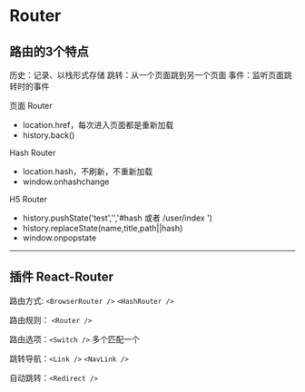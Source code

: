 # Router

## 路由的3个特点

历史：记录、以栈形式存储
跳转：从一个页面跳到另一个页面
事件：监听页面跳转时的事件

页面 Router

- location.href，每次进入页面都是重新加载
- history.back()

Hash  Router

- location.hash，不刷新，不重新加载
- window.onhashchange

H5 Router

- history.pushState('test','','#hash 或者 /user/index ')
- history.replaceState(name,title,path||hash)
- window.onpopstate

---

## 插件 React-Router

路由方式: `<BrowserRouter />` `<HashRouter />`

路由规则： `<Router />`

路由选项：`<Switch />` 多个匹配一个

跳转导航：`<Link />` `<NavLink />`

自动跳转：`<Redirect />`